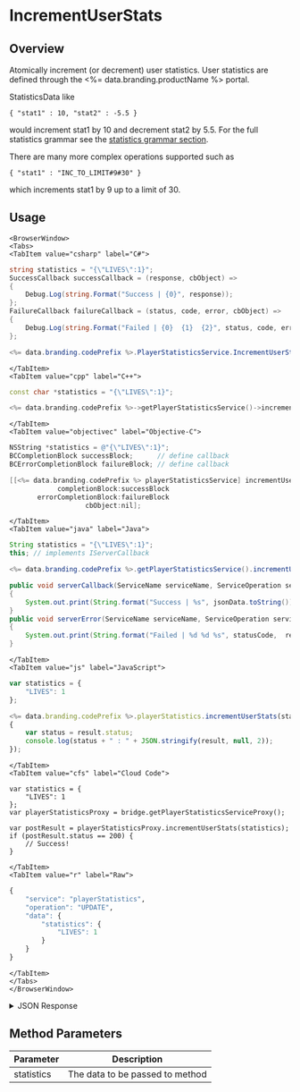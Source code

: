 # IncrementUserStats
## Overview
Atomically increment (or decrement) user statistics. User statistics are defined through the <%= data.branding.productName %> portal.

StatisticsData like

`{ "stat1" : 10, "stat2" : -5.5 }`

would increment stat1 by 10 and decrement stat2 by 5.5. For the full statistics grammar see the [statistics grammar section](/api/appendix/statisticsgrammar).

There are many more complex operations supported such as

`{ "stat1" : "INC_TO_LIMIT#9#30" }`

which increments stat1 by 9 up to a limit of 30.

<PartialServop service_name="playerStatistics" operation_name="UPDATE" />

## Usage

```mdx-code-block
<BrowserWindow>
<Tabs>
<TabItem value="csharp" label="C#">
```

```csharp
string statistics = "{\"LIVES\":1}";
SuccessCallback successCallback = (response, cbObject) =>
{
    Debug.Log(string.Format("Success | {0}", response));
};
FailureCallback failureCallback = (status, code, error, cbObject) =>
{
    Debug.Log(string.Format("Failed | {0}  {1}  {2}", status, code, error));
};

<%= data.branding.codePrefix %>.PlayerStatisticsService.IncrementUserStats(statistics, successCallback, failureCallback);
```

```mdx-code-block
</TabItem>
<TabItem value="cpp" label="C++">
```

```cpp
const char *statistics = "{\"LIVES\":1}";

<%= data.branding.codePrefix %>->getPlayerStatisticsService()->incrementUserStats(statistics, this);
```

```mdx-code-block
</TabItem>
<TabItem value="objectivec" label="Objective-C">
```

```objectivec
NSString *statistics = @"{\"LIVES\":1}";
BCCompletionBlock successBlock;      // define callback
BCErrorCompletionBlock failureBlock; // define callback

[[<%= data.branding.codePrefix %> playerStatisticsService] incrementUserStats:statistics
            completionBlock:successBlock
       errorCompletionBlock:failureBlock
                   cbObject:nil];
```

```mdx-code-block
</TabItem>
<TabItem value="java" label="Java">
```

```java
String statistics = "{\"LIVES\":1}";
this; // implements IServerCallback

<%= data.branding.codePrefix %>.getPlayerStatisticsService().incrementUserStats(statistics, this);

public void serverCallback(ServiceName serviceName, ServiceOperation serviceOperation, JSONObject jsonData)
{
    System.out.print(String.format("Success | %s", jsonData.toString()));
}
public void serverError(ServiceName serviceName, ServiceOperation serviceOperation, int statusCode, int reasonCode, String jsonError)
{
    System.out.print(String.format("Failed | %d %d %s", statusCode,  reasonCode, jsonError.toString()));
}
```

```mdx-code-block
</TabItem>
<TabItem value="js" label="JavaScript">
```

```javascript
var statistics = {
    "LIVES": 1
};

<%= data.branding.codePrefix %>.playerStatistics.incrementUserStats(statistics, result =>
{
	var status = result.status;
	console.log(status + " : " + JSON.stringify(result, null, 2));
});
```

```mdx-code-block
</TabItem>
<TabItem value="cfs" label="Cloud Code">
```

```cfscript
var statistics = {
    "LIVES": 1
};
var playerStatisticsProxy = bridge.getPlayerStatisticsServiceProxy();

var postResult = playerStatisticsProxy.incrementUserStats(statistics);
if (postResult.status == 200) {
    // Success!
}
```

```mdx-code-block
</TabItem>
<TabItem value="r" label="Raw">
```

```r
{
	"service": "playerStatistics",
	"operation": "UPDATE",
	"data": {
        "statistics": {
            "LIVES": 1
        }
    }
}
```

```mdx-code-block
</TabItem>
</Tabs>
</BrowserWindow>
```

<details>
<summary>JSON Response</summary>

```json
{
    "status": 200,
    "data": {
        "experiencePoints": 2,
        "xpCapped": false,
        "rewardDetails": {},
        "rewards": {},
        "experienceLevel": 0,
        "statistics": {
            "LIVES": 8
        },
        "currency": {}
    }
}
```
</details>

## Method Parameters
Parameter | Description
--------- | -----------
statistics | The data to be passed to method


